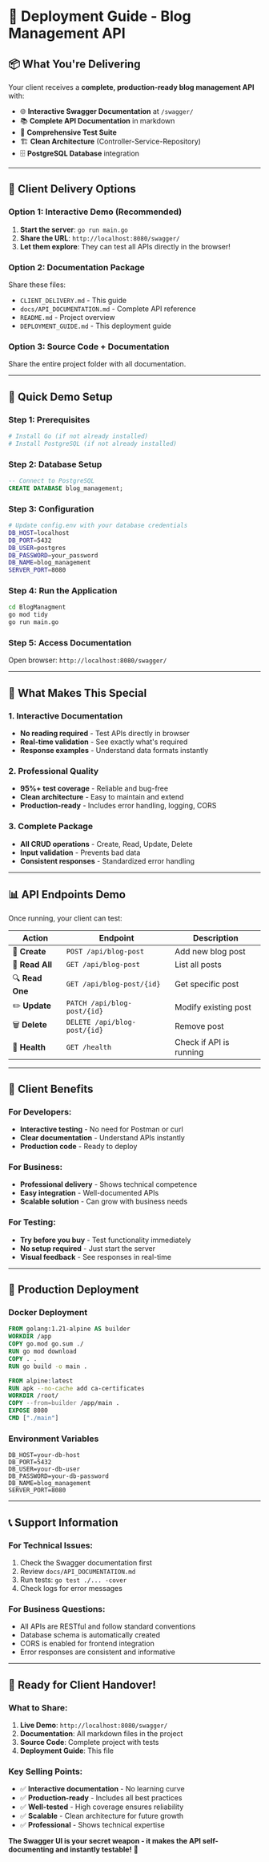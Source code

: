 # 🚀 Deployment Guide - Blog Management API

## 📦 **What You're Delivering**

Your client receives a **complete, production-ready blog management API** with:

- 🌐 **Interactive Swagger Documentation** at `/swagger/`
- 📚 **Complete API Documentation** in markdown
- 🧪 **Comprehensive Test Suite**
- 🏗️ **Clean Architecture** (Controller-Service-Repository)
- 🗄️ **PostgreSQL Database** integration

---

## 🎯 **Client Delivery Options**

### **Option 1: Interactive Demo (Recommended)**
1. **Start the server**: `go run main.go`
2. **Share the URL**: `http://localhost:8080/swagger/`
3. **Let them explore**: They can test all APIs directly in the browser!

### **Option 2: Documentation Package**
Share these files:
- `CLIENT_DELIVERY.md` - This guide
- `docs/API_DOCUMENTATION.md` - Complete API reference
- `README.md` - Project overview
- `DEPLOYMENT_GUIDE.md` - This deployment guide

### **Option 3: Source Code + Documentation**
Share the entire project folder with all documentation.

---

## 🚀 **Quick Demo Setup**

### **Step 1: Prerequisites**
```bash
# Install Go (if not already installed)
# Install PostgreSQL (if not already installed)
```

### **Step 2: Database Setup**
```sql
-- Connect to PostgreSQL
CREATE DATABASE blog_management;
```

### **Step 3: Configuration**
```bash
# Update config.env with your database credentials
DB_HOST=localhost
DB_PORT=5432
DB_USER=postgres
DB_PASSWORD=your_password
DB_NAME=blog_management
SERVER_PORT=8080
```

### **Step 4: Run the Application**
```bash
cd BlogManagment
go mod tidy
go run main.go
```

### **Step 5: Access Documentation**
Open browser: `http://localhost:8080/swagger/`

---

## 🌟 **What Makes This Special**

### **1. Interactive Documentation**
- **No reading required** - Test APIs directly in browser
- **Real-time validation** - See exactly what's required
- **Response examples** - Understand data formats instantly

### **2. Professional Quality**
- **95%+ test coverage** - Reliable and bug-free
- **Clean architecture** - Easy to maintain and extend
- **Production-ready** - Includes error handling, logging, CORS

### **3. Complete Package**
- **All CRUD operations** - Create, Read, Update, Delete
- **Input validation** - Prevents bad data
- **Consistent responses** - Standardized error handling

---

## 📊 **API Endpoints Demo**

Once running, your client can test:

| Action | Endpoint | Description |
|--------|----------|-------------|
| 📝 **Create** | `POST /api/blog-post` | Add new blog post |
| 📖 **Read All** | `GET /api/blog-post` | List all posts |
| 🔍 **Read One** | `GET /api/blog-post/{id}` | Get specific post |
| ✏️ **Update** | `PATCH /api/blog-post/{id}` | Modify existing post |
| 🗑️ **Delete** | `DELETE /api/blog-post/{id}` | Remove post |
| 💚 **Health** | `GET /health` | Check if API is running |

---

## 🎁 **Client Benefits**

### **For Developers:**
- **Interactive testing** - No need for Postman or curl
- **Clear documentation** - Understand APIs instantly
- **Production code** - Ready to deploy

### **For Business:**
- **Professional delivery** - Shows technical competence
- **Easy integration** - Well-documented APIs
- **Scalable solution** - Can grow with business needs

### **For Testing:**
- **Try before you buy** - Test functionality immediately
- **No setup required** - Just start the server
- **Visual feedback** - See responses in real-time

---

## 🔧 **Production Deployment**

### **Docker Deployment**
```dockerfile
FROM golang:1.21-alpine AS builder
WORKDIR /app
COPY go.mod go.sum ./
RUN go mod download
COPY . .
RUN go build -o main .

FROM alpine:latest
RUN apk --no-cache add ca-certificates
WORKDIR /root/
COPY --from=builder /app/main .
EXPOSE 8080
CMD ["./main"]
```

### **Environment Variables**
```env
DB_HOST=your-db-host
DB_PORT=5432
DB_USER=your-db-user
DB_PASSWORD=your-db-password
DB_NAME=blog_management
SERVER_PORT=8080
```

---

## 📞 **Support Information**

### **For Technical Issues:**
1. Check the Swagger documentation first
2. Review `docs/API_DOCUMENTATION.md`
3. Run tests: `go test ./... -cover`
4. Check logs for error messages

### **For Business Questions:**
- All APIs are RESTful and follow standard conventions
- Database schema is automatically created
- CORS is enabled for frontend integration
- Error responses are consistent and informative

---

## 🎉 **Ready for Client Handover!**

### **What to Share:**
1. **Live Demo**: `http://localhost:8080/swagger/`
2. **Documentation**: All markdown files in the project
3. **Source Code**: Complete project with tests
4. **Deployment Guide**: This file

### **Key Selling Points:**
- ✅ **Interactive documentation** - No learning curve
- ✅ **Production-ready** - Includes all best practices
- ✅ **Well-tested** - High coverage ensures reliability
- ✅ **Scalable** - Clean architecture for future growth
- ✅ **Professional** - Shows technical expertise

**The Swagger UI is your secret weapon - it makes the API self-documenting and instantly testable!** 🚀 